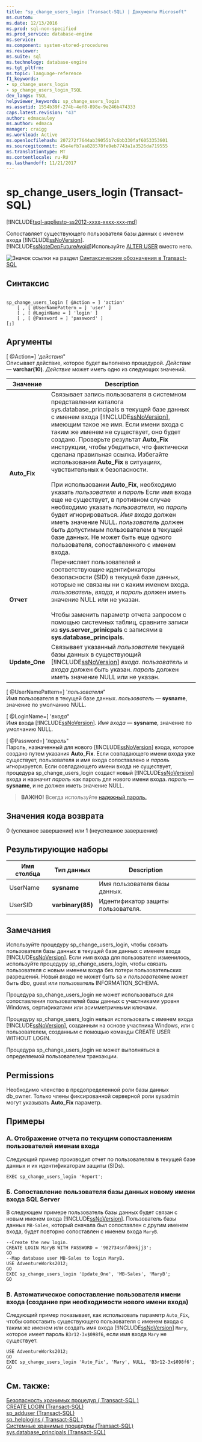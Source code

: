 ```yaml
---
title: "sp_change_users_login (Transact-SQL) | Документы Microsoft"
ms.custom: 
ms.date: 12/13/2016
ms.prod: sql-non-specified
ms.prod_service: database-engine
ms.service: 
ms.component: system-stored-procedures
ms.reviewer: 
ms.suite: sql
ms.technology: database-engine
ms.tgt_pltfrm: 
ms.topic: language-reference
f1_keywords:
- sp_change_users_login
- sp_change_users_login_TSQL
dev_langs: TSQL
helpviewer_keywords: sp_change_users_login
ms.assetid: 1554b39f-274b-4ef8-898e-9e246b474333
caps.latest.revision: "43"
author: edmacauley
ms.author: edmaca
manager: craigg
ms.workload: Active
ms.openlocfilehash: 207272f7644ab39055b7c6bb330faf6053353601
ms.sourcegitcommit: 45e4efb7aa828578fe9eb7743a1a3526da719555
ms.translationtype: MT
ms.contentlocale: ru-RU
ms.lasthandoff: 11/21/2017
---
```

# <a name="spchangeuserslogin-transact-sql"></a>sp_change_users_login (Transact-SQL)
[!INCLUDE[tsql-appliesto-ss2012-xxxx-xxxx-xxx-md](../../includes/tsql-appliesto-ss2012-xxxx-xxxx-xxx-md.md)]

  Сопоставляет существующего пользователя базы данных с именем входа [!INCLUDE[ssNoVersion](../../includes/ssnoversion-md.md)]. [!INCLUDE[ssNoteDepFutureAvoid](../../includes/ssnotedepfutureavoid-md.md)]Используйте [ALTER USER](../../t-sql/statements/alter-user-transact-sql.md) вместо него.  
  
  
 ![Значок ссылки на раздел](../../database-engine/configure-windows/media/topic-link.gif "Значок ссылки на раздел") [Синтаксические обозначения в Transact-SQL](../../t-sql/language-elements/transact-sql-syntax-conventions-transact-sql.md)  
  
## <a name="syntax"></a>Синтаксис  
  
```  
  
sp_change_users_login [ @Action = ] 'action'   
    [ , [ @UserNamePattern = ] 'user' ]   
    [ , [ @LoginName = ] 'login' ]   
    [ , [ @Password = ] 'password' ]  
[;]  
```  
  
## <a name="arguments"></a>Аргументы  
 [ @Action=] '*действия*"  
 Описывает действие, которое будет выполнено процедурой. *Действие* — **varchar(10)**. *Действие* может иметь одно из следующих значений.  
  
|Значение|Description|  
|-----------|-----------------|  
|**Auto_Fix**|Связывает запись пользователя в системном представлении каталога sys.database_principals в текущей базе данных с именем входа [!INCLUDE[ssNoVersion](../../includes/ssnoversion-md.md)], имеющим такое же имя. Если имени входа с таким же именем не существует, оно будет создано. Проверьте результат **Auto_Fix** инструкции, чтобы убедиться, что фактически сделана правильная ссылка. Избегайте использования **Auto_Fix** в ситуациях, чувствительных к безопасности.<br /><br /> При использовании **Auto_Fix**, необходимо указать *пользователя* и *пароль* Если имя входа еще не существует, в противном случае необходимо указать *пользователя*, но *пароль* будет игнорироваться. *Имя входа* должен иметь значение NULL. *пользователь* должен быть допустимым пользователем в текущей базе данных. Не может быть еще одного пользователя, сопоставленного с именем входа.|  
|**Отчет**|Перечисляет пользователей и соответствующие идентификаторы безопасности (SID) в текущей базе данных, которые не связаны ни с каким именем входа. *пользователь*, *входа*, и *пароль* должен иметь значение NULL или не указан.<br /><br /> Чтобы заменить параметр отчета запросом с помощью системных таблиц, сравните записи из **sys.server_prinicpals** с записями в **sys.database_principals**.|  
|**Update_One**|Связывает указанный *пользователя* текущей базы данных в существующий [!INCLUDE[ssNoVersion](../../includes/ssnoversion-md.md)] *входа*. *пользователь* и *входа* должен быть указан. *пароль* должен иметь значение NULL или не указан.|  
  
 [ @UserNamePattern=] '*пользователя*"  
 Имя пользователя в текущей базе данных. *пользователь* — **sysname**, значение по умолчанию NULL.  
  
 [ @LoginName=] '*входа*"  
 Имя входа [!INCLUDE[ssNoVersion](../../includes/ssnoversion-md.md)]. *Имя входа* — **sysname**, значение по умолчанию NULL.  
  
 [ @Password=] '*пароль*"  
 Пароль, назначенный для нового [!INCLUDE[ssNoVersion](../../includes/ssnoversion-md.md)] входа, которое создано путем указания **Auto_Fix**. Если совпадающего имени входа уже существует, пользователя и имя входа сопоставлено и *пароль* игнорируется. Если совпадающего имени входа не существует, процедура sp_change_users_login создаст новый [!INCLUDE[ssNoVersion](../../includes/ssnoversion-md.md)] входа и назначит *пароль* как пароль для нового имени входа. *пароль* — **sysname**, и не должен иметь значение NULL.  
  
> **ВАЖНО!** Всегда используйте [надежный пароль.](../../relational-databases/security/strong-passwords.md)
  
## <a name="return-code-values"></a>Значения кода возврата  
 0 (успешное завершение) или 1 (неуспешное завершение)  
  
## <a name="result-sets"></a>Результирующие наборы  
  
|Имя столбца|Тип данных|Description|  
|-----------------|---------------|-----------------|  
|UserName|**sysname**|Имя пользователя базы данных.|  
|UserSID|**varbinary(85)**|Идентификатор защиты пользователя.|  
  
## <a name="remarks"></a>Замечания  
 Используйте процедуру sp_change_users_login, чтобы связать пользователя базы данных в текущей базе данных с именем входа [!INCLUDE[ssNoVersion](../../includes/ssnoversion-md.md)]. Если имя входа для пользователя изменилось, используйте процедуру sp_change_users_login, чтобы связать пользователя с новым именем входа без потери пользовательских разрешений. Новый *входа* не может быть sa и *пользователя*не может быть dbo, guest или пользователь INFORMATION_SCHEMA.  
  
 Процедура sp_change_users_login не может использоваться для сопоставления пользователей базы данных с участниками уровня Windows, сертификатами или асимметричными ключами.  
  
 Процедуру sp_change_users_login нельзя использовать с именем входа [!INCLUDE[ssNoVersion](../../includes/ssnoversion-md.md)], созданным на основе участника Windows, или с пользователем, созданным с помощью команды CREATE USER WITHOUT LOGIN.  
  
 Процедура sp_change_users_login не может выполняться в определяемой пользователем транзакции.  
  
## <a name="permissions"></a>Permissions  
 Необходимо членство в предопределенной роли базы данных db_owner. Только члены фиксированной серверной роли sysadmin могут указывать **Auto_Fix** параметр.  
  
## <a name="examples"></a>Примеры  
  
### <a name="a-showing-a-report-of-the-current-user-to-login-mappings"></a>A. Отображение отчета по текущим сопоставлениям пользователей именам входа  
 Следующий пример производит отчет по пользователям в текущей базе данных и их идентификаторам защиты (SIDs).  
  
```  
EXEC sp_change_users_login 'Report';  
```  
  
### <a name="b-mapping-a-database-user-to-a-new-sql-server-login"></a>Б. Сопоставление пользователя базы данных новому имени входа SQL Server  
 В следующем примере пользователь базы данных будет связан с новым именем входа [!INCLUDE[ssNoVersion](../../includes/ssnoversion-md.md)]. Пользователь базы данных `MB-Sales`, который сначала был сопоставлен с другим именем входа, будет повторно сопоставлен с именем входа `MaryB`.  
  
```  
--Create the new login.  
CREATE LOGIN MaryB WITH PASSWORD = '982734snfdHHkjj3';  
GO  
--Map database user MB-Sales to login MaryB.  
USE AdventureWorks2012;  
GO  
EXEC sp_change_users_login 'Update_One', 'MB-Sales', 'MaryB';  
GO  
```  
  
### <a name="c-automatically-mapping-a-user-to-a-login-creating-a-new-login-if-it-is-required"></a>В. Автоматическое сопоставление пользователя имени входа (создание при необходимости нового имени входа)  
 Следующий пример показывает, как использовать параметр `Auto_Fix`, чтобы сопоставить существующего пользователя с именем входа с таким же именем или создать имя входа [!INCLUDE[ssNoVersion](../../includes/ssnoversion-md.md)] `Mary`, которое имеет пароль `B3r12-3x$098f6`, если имя входа `Mary` не существует.  
  
```  
USE AdventureWorks2012;  
GO  
EXEC sp_change_users_login 'Auto_Fix', 'Mary', NULL, 'B3r12-3x$098f6';  
GO  
```  
  
## <a name="see-also"></a>См. также:  
 [Безопасность хранимых процедур &#40; Transact-SQL &#41;](../../relational-databases/system-stored-procedures/security-stored-procedures-transact-sql.md)   
 [CREATE LOGIN &#40;Transact-SQL&#41;](../../t-sql/statements/create-login-transact-sql.md)   
 [sp_adduser (Transact-SQL)](../../relational-databases/system-stored-procedures/sp-adduser-transact-sql.md)   
 [sp_helplogins &#40; Transact-SQL &#41;](../../relational-databases/system-stored-procedures/sp-helplogins-transact-sql.md)   
 [Системные хранимые процедуры (Transact-SQL)](../../relational-databases/system-stored-procedures/system-stored-procedures-transact-sql.md)   
 [sys.database_principals (Transact-SQL)](../../relational-databases/system-catalog-views/sys-database-principals-transact-sql.md)  
  
  
